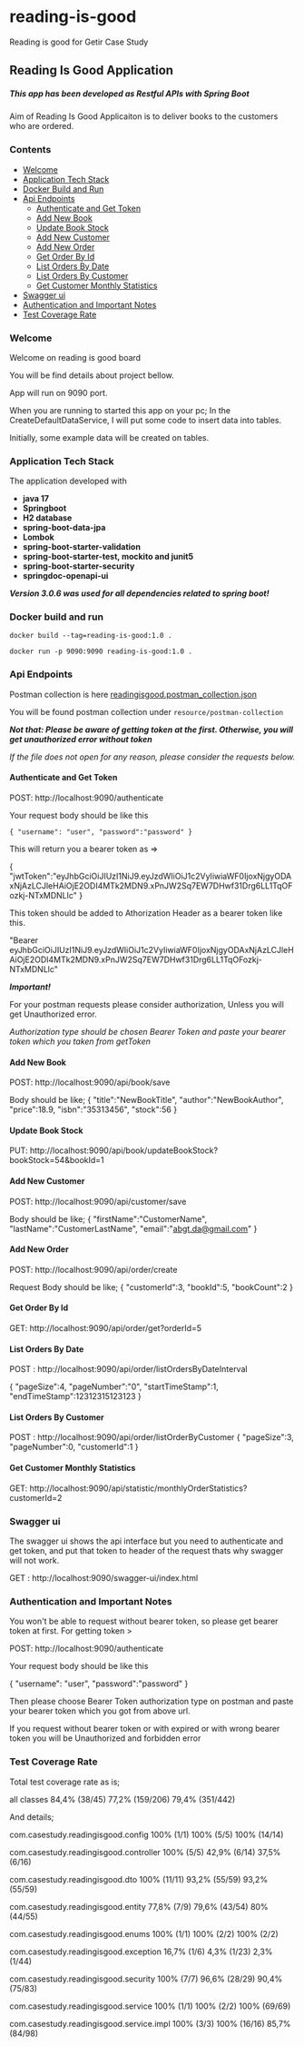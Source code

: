 # reading-is-good
Reading is good for Getir Case Study

## Reading Is Good Application

##### This app has been developed as Restful APIs with Spring Boot 

Aim of Reading Is Good Applicaiton is to deliver books to the customers who are ordered.

### Contents 

- [Welcome](#welcome)
- [Application Tech Stack](#application-tech-stack)
- [Docker Build and Run](#docker-build-and-run)
- [Api Endpoints](#api-endpoints)
  - [Authenticate and Get Token](#authenticate-and-get-token)
  - [Add New Book](#add-new-book)
  - [Update Book Stock](#update-book-stock)
  - [Add New Customer](#add-new-customer) 
  - [Add New Order](#add-new-order)
  - [Get Order By Id](#get-order-by-id)
  - [List Orders By Date](#list-orders-by-date)
  - [List Orders By Customer](#list-orders-by-customer) 
  - [Get Customer Monthly Statistics](#get-customer-monthly-statistics)
- [Swagger ui](#swagger-ui) 
- [Authentication and Important Notes](#authentication-and-important-notes)
- [Test Coverage Rate](#test-coverage-rate)



### Welcome

Welcome on reading is good board

You will be find details about project bellow.

App will run on 9090 port.

When you are running to started this app on your pc;
In the CreateDefaultDataService, I will put some code  to insert data into tables.

Initially, some example data will be created on tables.


### Application Tech Stack

The application developed with 
- **java 17**
- **Springboot**
- **H2 database**
- **spring-boot-data-jpa**
- **Lombok**
- **spring-boot-starter-validation**
- **spring-boot-starter-test, mockito and junit5**
- **spring-boot-starter-security** 
- **springdoc-openapi-ui** 

***Version 3.0.6 was used for all dependencies related to spring boot!***

### Docker build and run

`docker build --tag=reading-is-good:1.0 .`

`docker run -p 9090:9090 reading-is-good:1.0 .`


### Api Endpoints

Postman collection is here 
[readingisgood.postman_collection.json](https://github.com/zekitel/reading-is-good/tree/master/src/main/resources/postman-collection/readingisgood.postman_collection.json)

You will be found postman collection under `resource/postman-collection`

***Not that: Please be aware of getting token at the first. Otherwise, you will get unauthorized error without token*** 

*If the file does not open for any reason, please consider the requests below.*


#### Authenticate and Get Token

POST: http://localhost:9090/authenticate

Your request body should be like this

`{
"username": "user",
"password":"password"
}`


This will return you a bearer token as => 

{
  "jwtToken":"eyJhbGciOiJIUzI1NiJ9.eyJzdWIiOiJ1c2VyIiwiaWF0IjoxNjgyODAxNjAzLCJleHAiOjE2ODI4MTk2MDN9.xPnJW2Sq7EW7DHwf31Drg6LL1TqOFozkj-NTxMDNLlc"
}

This token should be added to Athorization Header as a bearer token like this.

"Bearer eyJhbGciOiJIUzI1NiJ9.eyJzdWIiOiJ1c2VyIiwiaWF0IjoxNjgyODAxNjAzLCJleHAiOjE2ODI4MTk2MDN9.xPnJW2Sq7EW7DHwf31Drg6LL1TqOFozkj-NTxMDNLlc" 

***Important!***

For your postman requests please consider authorization, Unless you will get Unauthorized error.

*Authorization type should be chosen Bearer Token and paste your bearer token which you taken from getToken*

#### Add New Book

POST: http://localhost:9090/api/book/save

Body should be like;
{
    "title":"NewBookTitle",
    "author":"NewBookAuthor",
    "price":18.9,
    "isbn":"35313456",
    "stock":56
}

#### Update Book Stock

PUT: http://localhost:9090/api/book/updateBookStock?bookStock=54&bookId=1


#### Add New Customer

POST: http://localhost:9090/api/customer/save

Body should be like;
{
    "firstName":"CustomerName",
    "lastName":"CustomerLastName",
    "email":"abgt.da@gmail.com"
}

#### Add New Order

POST: http://localhost:9090/api/order/create

Request Body should be like;
{
    "customerId":3,
    "bookId":5,
    "bookCount":2 
}


#### Get Order By Id

GET: http://localhost:9090/api/order/get?orderId=5

#### List Orders By Date

POST : http://localhost:9090/api/order/listOrdersByDateInterval

{
    "pageSize":4,
    "pageNumber":"0",
    "startTimeStamp":1,
    "endTimeStamp":12312315123123
}

#### List Orders By Customer

POST : http://localhost:9090/api/order/listOrderByCustomer
{
    "pageSize":3,
    "pageNumber":0,
    "customerId":1
}

#### Get Customer Monthly Statistics

GET: http://localhost:9090/api/statistic/monthlyOrderStatistics?customerId=2



### Swagger ui

The swagger ui shows the api interface but you need to authenticate and get token, and put that token to header of the request thats why swagger will not work.

GET :  http://localhost:9090/swagger-ui/index.html

### Authentication and Important Notes
You won't be able to request without bearer token, so please get bearer token at first.
For getting token >


POST: http://localhost:9090/authenticate

Your request body should be like this

{
"username": "user",
"password":"password"
}

Then please choose Bearer Token authorization type on postman and paste your bearer token which you got from above url.

If you request without bearer token or with expired or with wrong bearer token you will be Unauthorized and forbidden error

### Test Coverage Rate

Total test coverage rate as is;

all classes	84,4% (38/45)	77,2% (159/206)	79,4% (351/442)

And details;

com.casestudy.readingisgood.config	100% (1/1)	100% (5/5)	100% (14/14)

com.casestudy.readingisgood.controller	100% (5/5)	42,9% (6/14)	37,5% (6/16)

com.casestudy.readingisgood.dto	100% (11/11)	93,2% (55/59)	93,2% (55/59)

com.casestudy.readingisgood.entity	77,8% (7/9)	79,6% (43/54)	80% (44/55)

com.casestudy.readingisgood.enums	100% (1/1)	100% (2/2)	100% (2/2)

com.casestudy.readingisgood.exception	16,7% (1/6)	4,3% (1/23)	2,3% (1/44)

com.casestudy.readingisgood.security	100% (7/7)	96,6% (28/29)	90,4% (75/83)

com.casestudy.readingisgood.service	100% (1/1)	100% (2/2)	100% (69/69)

com.casestudy.readingisgood.service.impl	100% (3/3)	100% (16/16)	85,7% (84/98)
